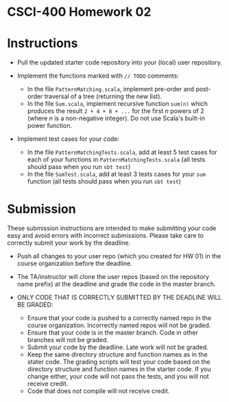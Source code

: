 # CSCI-400 Homework 02

Instructions
============

- Pull the updated starter code repository into your (local) user
  repository.

- Implement the functions marked with `// TODO` comments:
  - In the file `PatternMatching.scala`, implement pre-order and
    post-order traversal of a tree (returning the new list).
  - In the file `Sum.scala`, implement recursive function `sum(n)`
    which produces the result `2 + 4 + 8 + ...` for the first *n*
    powers of 2 (where *n* is a non-negative integer). Do not use
    Scala's built-in power function.

- Implement test cases for your code:
  - In the file `PatternMatchingTests.scala`, add at least 5 test
    cases for each of your functions in `PatternMatchingTests.scala`
    (all tests should pass when you run `sbt test`)
  - In the file `SumTest.scala`, add at least 3 tests cases for your
    `sum` function (all tests should pass when you run `sbt test`)


Submission
==========

These submission instructions are intended to make submitting your
code easy and avoid errors with incorrect submissions.  Please take
care to correctly submit your work by the deadline.

- Push all changes to your user repo (which you created for HW 01) in
  the course organization before the deadline.

- The TA/instructor will clone the user repos (based on the repository
  name prefix) at the deadline and grade the code in the master
  branch.

- ONLY CODE THAT IS CORRECTLY SUBMITTED BY THE DEADLINE WILL BE
  GRADED:
  - Ensure that your code is pushed to a correctly named repo in the
    course organization.  Incorrectly named repos will not be graded.
  - Ensure that your code is in the master branch.  Code in other
    branches will not be graded.
  - Submit your code by the deadline.  Late work will not be graded.
  - Keep the same directory structure and function names as in the
    stater code.  The grading scripts will test your code based on the
    directory structure and function names in the starter code.  If
    you change either, your code will not pass the tests, and you will
    not receive credit.
  - Code that does not compile will not receive credit.

